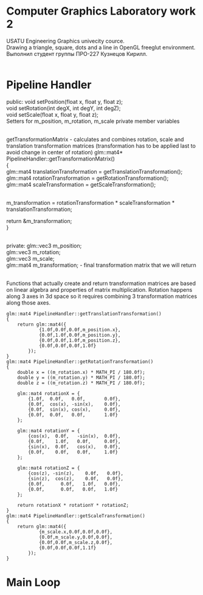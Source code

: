 # Computer Graphics Laboratory work 2
USATU Engineering Graphics univecity cource. <br>
Drawing a triangle, square, dots and a line in OpenGL freeglut environment.<br>
Выполнил студент группы ПРО-227 Кузнецов Кирилл.<br><br>

# Pipeline Handler

public:
void setPosition(float x, float y, float z);<br>
void setRotation(int degX, int degY, int degZ);<br>
void setScale(float x, float y, float z);<br>
Setters for m_position, m_rotation, m_scale private member variables<br><br>

getTransformationMatrix - calculates and combines rotation, scale and translation transformation matrices (transformation has to be applied last to avoid change in center of rotation)
glm::mat4* PipelineHandler::getTransformationMatrix()<br>
{<br>
glm::mat4 translationTransformation = getTranslationTransformation();<br>
glm::mat4 rotationTransformation = getRotationTransformation();<br>
glm::mat4 scaleTransformation = getScaleTransformation();<br><br>

m_transformation = rotationTransformation * scaleTransformation * translationTransformation;<br>

return &m_transformation;<br>
}<br><br>

private:
glm::vec3 m_position;<br>
glm::vec3 m_rotation;<br>
glm::vec3 m_scale;<br>
glm::mat4 m_transformation; - final transformation matrix that we will return 
<br><br>

Functions that actually create and return transformation matrices are based on linear algebra and properties of matrix multiplication. Rotation happens along 3 axes in 3d space so it requires combining 3 transformation matrices along those axes.<br>

	glm::mat4 PipelineHandler::getTranslationTransformation()
	{
	    return glm::mat4({
	            {1.0f,0.0f,0.0f,m_position.x},
	            {0.0f,1.0f,0.0f,m_position.y},
	            {0.0f,0.0f,1.0f,m_position.z},
	            {0.0f,0.0f,0.0f,1.0f}
	        });
	}
	glm::mat4 PipelineHandler::getRotationTransformation()
	{
	    double x = ((m_rotation.x) * MATH_PI / 180.0f);
	    double y = ((m_rotation.y) * MATH_PI / 180.0f);
	    double z = ((m_rotation.z) * MATH_PI / 180.0f);

	    glm::mat4 rotationX = {
	        {1.0f,  0.0f,   0.0f,       0.0f},
	        {0.0f,  cos(x), -sin(x),    0.0f},
	        {0.0f,  sin(x), cos(x),     0.0f},
	        {0.0f,  0.0f,   0.0f,       1.0f}
	    };

	    glm::mat4 rotationY = {
	        {cos(x),  0.0f,   -sin(x),  0.0f},
	        {0.0f,    1.0f,   0.0f,     0.0f},
	        {sin(x),  0.0f,   cos(x),   0.0f},
	        {0.0f,    0.0f,   0.0f,     1.0f}
	    };

	    glm::mat4 rotationZ = {
	        {cos(z), -sin(z),    0.0f,   0.0f},
	        {sin(z),  cos(z),    0.0f,   0.0f},
	        {0.0f,      0.0f,   1.0f,   0.0f},
	        {0.0f,      0.0f,   0.0f,   1.0f}
	    };

	    return rotationX * rotationY * rotationZ;
	} 
	glm::mat4 PipelineHandler::getScaleTransformation()
	{
	    return glm::mat4({
	            {m_scale.x,0.0f,0.0f,0.0f},
	            {0.0f,m_scale.y,0.0f,0.0f},
	            {0.0f,0.0f,m_scale.z,0.0f},
	            {0.0f,0.0f,0.0f,1.1f}
	        });
	}


# Main Loop 
